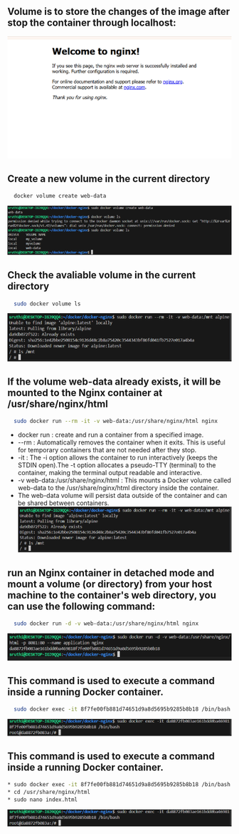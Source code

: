 ## Volume is to store the changes of the image after stop the container through localhost:<port>

![localhost:8080](https://github.com/Ranjitha75388/Tomcat/raw/main/Sruthi-dockerfiles/volume/Aspose.Words.d89a1ccf-1657-4ad3-a9df-32dbbe117dc4.001.png)

## Create a new volume in the current directory

```bash
  docker volume create web-data
```
![new vloume:web-data](https://github.com/Ranjitha75388/Tomcat/raw/main/Sruthi-dockerfiles/volume/Aspose.Words.d89a1ccf-1657-4ad3-a9df-32dbbe117dc4.002.png)

## Check the avaliable volume in the current directory

```bash
  sudo docker volume ls
```
![new vloume:web-data](https://github.com/Ranjitha75388/Tomcat/raw/main/Sruthi-dockerfiles/volume/Aspose.Words.d89a1ccf-1657-4ad3-a9df-32dbbe117dc4.003.png)

## If the volume web-data already exists, it will be mounted to the Nginx container at /usr/share/nginx/html

```bash
  sudo docker run --rm -it -v web-data:/usr/share/nginx/html nginx
```
* docker run : create and run a container from a specified image.
* --rm : Automatically removes the container when it exits. This is useful for temporary containers that are not needed after they stop.
* -it : The -i option allows the container to run interactively (keeps the STDIN open).The -t option allocates a pseudo-TTY (terminal) to the container, making the terminal output readable and interactive.
* -v web-data:/usr/share/nginx/html : This mounts a Docker volume called web-data to the /usr/share/nginx/html directory inside the container.
* The web-data volume will persist data outside of the container and can be shared between containers.
![new vloume:web-data](https://github.com/Ranjitha75388/Tomcat/raw/main/Sruthi-dockerfiles/volume/Aspose.Words.d89a1ccf-1657-4ad3-a9df-32dbbe117dc4.003.png)

##  run an Nginx container in detached mode and mount a volume (or directory) from your host machine to the container's web directory, you can use the following command:

```bash
  sudo docker run -d -v web-data:/usr/share/nginx/html nginx
```
![new vloume:web-data](https://github.com/Ranjitha75388/Tomcat/raw/main/Sruthi-dockerfiles/volume/Aspose.Words.d89a1ccf-1657-4ad3-a9df-32dbbe117dc4.004.png)

## This command is used to execute a command inside a running Docker container.

```bash
  sudo docker exec -it 8f7fe00fb881d74651d9a8d5695b9285b8b18 /bin/bash
```
![new vloume:web-data](https://github.com/Ranjitha75388/Tomcat/raw/main/Sruthi-dockerfiles/volume/Aspose.Words.d89a1ccf-1657-4ad3-a9df-32dbbe117dc4.005.png)

## This command is used to execute a command inside a running Docker container.

```bash
* sudo docker exec -it 8f7fe00fb881d74651d9a8d5695b9285b8b18 /bin/bash
* cd /usr/share/nginx/html
* sudo nano index.html
```
![new vloume:web-data](https://github.com/Ranjitha75388/Tomcat/raw/main/Sruthi-dockerfiles/volume/Aspose.Words.d89a1ccf-1657-4ad3-a9df-32dbbe117dc4.005.png)






